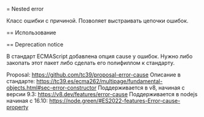 = Nested error

Класс ошибки с причиной. Позволяет выстраивать цепочки ошибок.

== Использование

== Deprecation notice

В стандарт ECMAScript добавлена опция cause у ошибок. Нужно либо закопать этот пакет либо сделать его полифиллом к стандарту.

Proposal: https://github.com/tc39/proposal-error-cause
Описание в стандарте: https://tc39.es/ecma262/multipage/fundamental-objects.html#sec-error-constructor
Поддерживается в v8, начиная с версии 9.3: https://v8.dev/features/error-cause
Поддерживается в nodejs начиная с 16.10: https://node.green/#ES2022-features-Error-cause-property